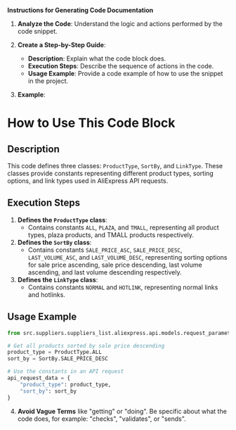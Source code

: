 **Instructions for Generating Code Documentation**

1. **Analyze the Code**: Understand the logic and actions performed by the code snippet.

2. **Create a Step-by-Step Guide**:
    - **Description**: Explain what the code block does.
    - **Execution Steps**: Describe the sequence of actions in the code.
    - **Usage Example**: Provide a code example of how to use the snippet in the project.

3. **Example**:

How to Use This Code Block
=========================================================================================

Description
-------------------------
This code defines three classes: `ProductType`, `SortBy`, and `LinkType`. These classes provide constants representing different product types, sorting options, and link types used in AliExpress API requests.

Execution Steps
-------------------------
1. **Defines the `ProductType` class**:
   - Contains constants `ALL`, `PLAZA`, and `TMALL`, representing all product types, plaza products, and TMALL products respectively.
2. **Defines the `SortBy` class**:
   - Contains constants `SALE_PRICE_ASC`, `SALE_PRICE_DESC`, `LAST_VOLUME_ASC`, and `LAST_VOLUME_DESC`, representing sorting options for sale price ascending, sale price descending, last volume ascending, and last volume descending respectively.
3. **Defines the `LinkType` class**:
   - Contains constants `NORMAL` and `HOTLINK`, representing normal links and hotlinks.

Usage Example
-------------------------

```python
from src.suppliers.suppliers_list.aliexpress.api.models.request_parameters import ProductType, SortBy, LinkType

# Get all products sorted by sale price descending
product_type = ProductType.ALL
sort_by = SortBy.SALE_PRICE_DESC

# Use the constants in an API request
api_request_data = {
    "product_type": product_type,
    "sort_by": sort_by
}
```

4. **Avoid Vague Terms** like "getting" or "doing". Be specific about what the code does, for example: "checks", "validates", or "sends".